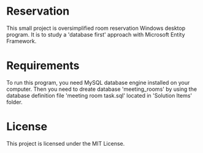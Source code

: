 # Reservation

This small project is oversimplified room reservation Windows desktop program. It is to study a 'database first' approach with Microsoft Entity Framework.

# Requirements

To run this program, you need MySQL database engine installed on your computer. Then you need to dreate database 'meeting_rooms' by using the database definition file 'meeting room task.sql' located in 'Solution Items' folder.

# License

This project is licensed under the MIT License.
